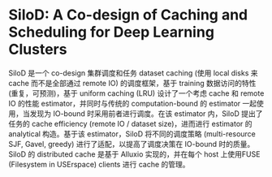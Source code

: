# SiloD: A Co-design of Caching and Scheduling for Deep Learning Clusters

SiloD 是一个 co-design 集群调度和任务 dataset caching (使用 local disks 来 cache 而不是全部通过 remote IO) 的调度框架，基于 training 数据访问的特性 (重复，可预测)，基于 uniform caching (LRU) 设计了一个考虑 cache 和 remote IO 的性能 estimator，并同时与传统的 computation-bound 的 estimator 一起使用，当发现为 IO-bound 时采用前者进行调度。在该 estimator 内，SiloD 提出了任务的 cache efficiency (remote IO / dataset size)，进而进行 estimator 的 analytical 构造。基于该 estimator，SiloD 将不同的调度策略 (multi-resource SJF, Gavel, greedy) 进行了适配，以提高了调度决策在 IO-bound 时的质量。SiloD 的 distributed cache 是基于 Alluxio 实现的，并在每个 host 上使用FUSE (Filesystem in USErspace) clients 进行 cache 的管理。


